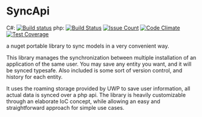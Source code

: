 # SyncApi
C#: [![Build status](https://ci.appveyor.com/api/projects/status/un5aq493586670k3?svg=true)](https://ci.appveyor.com/project/famoser/syncapi)
php: [![Build Status](https://travis-ci.org/famoser/SyncApi.svg?branch=master)](https://travis-ci.org/famoser/SyncApi)
[![Issue Count](https://codeclimate.com/github/famoser/SyncApi/badges/issue_count.svg)](https://codeclimate.com/github/famoser/SyncApi)
[![Code Climate](https://codeclimate.com/github/famoser/SyncApi/badges/gpa.svg)](https://codeclimate.com/github/famoser/SyncApi)
[![Test Coverage](https://codeclimate.com/github/famoser/SyncApi/badges/coverage.svg)](https://codeclimate.com/github/famoser/SyncApi/coverage)

a nuget portable library to sync models in a very convenient way.

This library manages the synchronization between multiple installation of an application of the same user. 
You may save any entity you want, and it will be synced typesafe. Also included is some sort of version control, and history for each entity.

It uses the roaming storage provided by UWP to save user information, all actual data is synced over a php api.
The library is heavily customizable through an elaborate IoC concept, while allowing an easy and straightforward approach for simple use cases.
